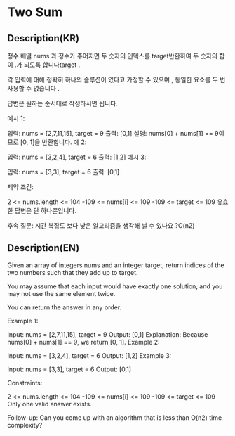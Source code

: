 # Two Sum 

## Description(KR)

정수 배열 nums 과 정수가 주어지면 두 숫자의 인덱스를 target반환하여 두 숫자의 합이 .가 되도록 합니다target .

각 입력에 대해 정확히 하나의 솔루션이 있다고 가정할 수 있으며 , 동일한 요소를 두 번 사용할 수 없습니다 .

답변은 원하는 순서대로 작성하시면 됩니다.



예시 1:

입력: nums = [2,7,11,15], target = 9
출력: [0,1]
설명: nums[0] + nums[1] == 9이므로 [0, 1]을 반환합니다.
예 2:

입력: nums = [3,2,4], target = 6
출력: [1,2]
예시 3:

입력: nums = [3,3], target = 6
출력: [0,1]


제약 조건:

2 <= nums.length <= 104
-109 <= nums[i] <= 109
-109 <= target <= 109
유효한 답변은 단 하나뿐입니다.


후속 질문:  시간 복잡도 보다 낮은 알고리즘을 생각해 낼 수 있나요 ?O(n2)

## Description(EN)

Given an array of integers nums and an integer target, return indices of the two numbers such that they add up to target.

You may assume that each input would have exactly one solution, and you may not use the same element twice.

You can return the answer in any order.



Example 1:

Input: nums = [2,7,11,15], target = 9
Output: [0,1]
Explanation: Because nums[0] + nums[1] == 9, we return [0, 1].
Example 2:

Input: nums = [3,2,4], target = 6
Output: [1,2]
Example 3:

Input: nums = [3,3], target = 6
Output: [0,1]


Constraints:

2 <= nums.length <= 104
-109 <= nums[i] <= 109
-109 <= target <= 109
Only one valid answer exists.


Follow-up: Can you come up with an algorithm that is less than O(n2) time complexity?